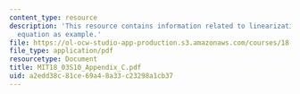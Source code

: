 ```yaml
---
content_type: resource
description: 'This resource contains information related to linearization: The Phugoid
  equation as example.'
file: https://ol-ocw-studio-app-production.s3.amazonaws.com/courses/18-03-differential-equations-spring-2010/a2edd38c81ce69a48a33c23298a1cb37_MIT18_03S10_Appendix_C.pdf
file_type: application/pdf
resourcetype: Document
title: MIT18_03S10_Appendix_C.pdf
uid: a2edd38c-81ce-69a4-8a33-c23298a1cb37
---
```

